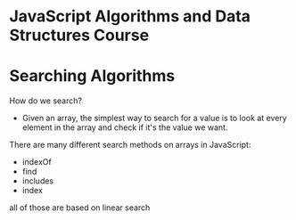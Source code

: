 # JavaScript Algorithms and Data Structures Course

# Searching Algorithms 

 How do we search?
 - Given an array, the simplest way to search for a value is to look at every element in the array and check if it's the value we want.

There are many different search methods on arrays in JavaScript:
- indexOf
- find
- includes
- index

all of those are based on linear search 